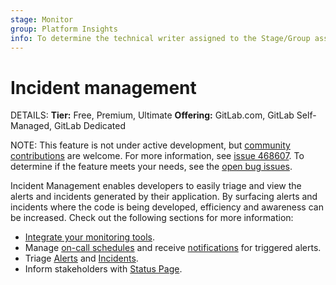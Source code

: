 ```yaml
---
stage: Monitor
group: Platform Insights
info: To determine the technical writer assigned to the Stage/Group associated with this page, see https://handbook.gitlab.com/handbook/product/ux/technical-writing/#assignments
---
```


# Incident management

DETAILS:
**Tier:** Free, Premium, Ultimate
**Offering:** GitLab.com, GitLab Self-Managed, GitLab Dedicated

NOTE:
This feature is not under active development, but [community contributions](https://about.gitlab.com/community/contribute/) are welcome.
For more information, see [issue 468607](https://gitlab.com/gitlab-org/gitlab/-/issues/468607#note_1967939452).
To determine if the feature meets your needs, see the [open bug issues](https://gitlab.com/gitlab-org/gitlab/-/issues/?sort=updated_desc&state=opened&label_name%5B%5D=Category%3AIncident%20Management&label_name%5B%5D=type%3A%3Abug&first_page_size=20).

Incident Management enables developers to easily triage and view the alerts and incidents
generated by their application. By surfacing alerts and incidents where the code is
being developed, efficiency and awareness can be increased. Check out the following sections for more information:

- [Integrate your monitoring tools](integrations.md).
- Manage [on-call schedules](oncall_schedules.md) and receive [notifications](paging.md) for
  triggered alerts.
- Triage [Alerts](alerts.md) and [Incidents](incidents.md).
- Inform stakeholders with [Status Page](status_page.md).
